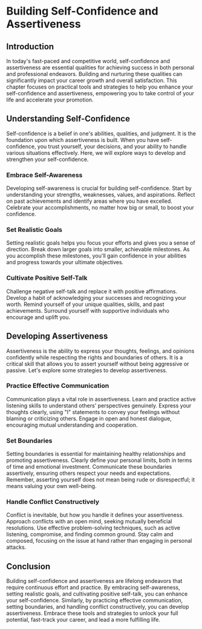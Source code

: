 Building Self-Confidence and Assertiveness
===================================================

Introduction
------------

In today's fast-paced and competitive world, self-confidence and assertiveness are essential qualities for achieving success in both personal and professional endeavors. Building and nurturing these qualities can significantly impact your career growth and overall satisfaction. This chapter focuses on practical tools and strategies to help you enhance your self-confidence and assertiveness, empowering you to take control of your life and accelerate your promotion.

Understanding Self-Confidence
-----------------------------

Self-confidence is a belief in one's abilities, qualities, and judgment. It is the foundation upon which assertiveness is built. When you have self-confidence, you trust yourself, your decisions, and your ability to handle various situations effectively. Here, we will explore ways to develop and strengthen your self-confidence.

### Embrace Self-Awareness

Developing self-awareness is crucial for building self-confidence. Start by understanding your strengths, weaknesses, values, and aspirations. Reflect on past achievements and identify areas where you have excelled. Celebrate your accomplishments, no matter how big or small, to boost your confidence.

### Set Realistic Goals

Setting realistic goals helps you focus your efforts and gives you a sense of direction. Break down larger goals into smaller, achievable milestones. As you accomplish these milestones, you'll gain confidence in your abilities and progress towards your ultimate objectives.

### Cultivate Positive Self-Talk

Challenge negative self-talk and replace it with positive affirmations. Develop a habit of acknowledging your successes and recognizing your worth. Remind yourself of your unique qualities, skills, and past achievements. Surround yourself with supportive individuals who encourage and uplift you.

Developing Assertiveness
------------------------

Assertiveness is the ability to express your thoughts, feelings, and opinions confidently while respecting the rights and boundaries of others. It is a critical skill that allows you to assert yourself without being aggressive or passive. Let's explore some strategies to develop assertiveness.

### Practice Effective Communication

Communication plays a vital role in assertiveness. Learn and practice active listening skills to understand others' perspectives genuinely. Express your thoughts clearly, using "I" statements to convey your feelings without blaming or criticizing others. Engage in open and honest dialogue, encouraging mutual understanding and cooperation.

### Set Boundaries

Setting boundaries is essential for maintaining healthy relationships and promoting assertiveness. Clearly define your personal limits, both in terms of time and emotional investment. Communicate these boundaries assertively, ensuring others respect your needs and expectations. Remember, asserting yourself does not mean being rude or disrespectful; it means valuing your own well-being.

### Handle Conflict Constructively

Conflict is inevitable, but how you handle it defines your assertiveness. Approach conflicts with an open mind, seeking mutually beneficial resolutions. Use effective problem-solving techniques, such as active listening, compromise, and finding common ground. Stay calm and composed, focusing on the issue at hand rather than engaging in personal attacks.

Conclusion
----------

Building self-confidence and assertiveness are lifelong endeavors that require continuous effort and practice. By embracing self-awareness, setting realistic goals, and cultivating positive self-talk, you can enhance your self-confidence. Similarly, by practicing effective communication, setting boundaries, and handling conflict constructively, you can develop assertiveness. Embrace these tools and strategies to unlock your full potential, fast-track your career, and lead a more fulfilling life.
